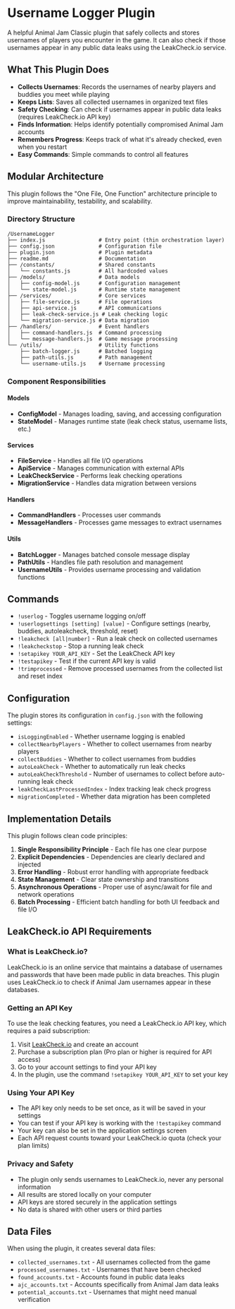 # Username Logger Plugin

A helpful Animal Jam Classic plugin that safely collects and stores usernames of players you encounter in the game. It can also check if those usernames appear in any public data leaks using the LeakCheck.io service.

## What This Plugin Does

- **Collects Usernames**: Records the usernames of nearby players and buddies you meet while playing
- **Keeps Lists**: Saves all collected usernames in organized text files
- **Safety Checking**: Can check if usernames appear in public data leaks (requires LeakCheck.io API key)
- **Finds Information**: Helps identify potentially compromised Animal Jam accounts
- **Remembers Progress**: Keeps track of what it's already checked, even when you restart
- **Easy Commands**: Simple commands to control all features

## Modular Architecture

This plugin follows the "One File, One Function" architecture principle to improve maintainability, testability, and scalability.

### Directory Structure

```
/UsernameLogger
├── index.js                 # Entry point (thin orchestration layer)
├── config.json              # Configuration file 
├── plugin.json              # Plugin metadata
├── readme.md                # Documentation
├── /constants/              # Shared constants
│   └── constants.js         # All hardcoded values 
├── /models/                 # Data models
│   ├── config-model.js      # Configuration management
│   └── state-model.js       # Runtime state management
├── /services/               # Core services
│   ├── file-service.js      # File operations
│   ├── api-service.js       # API communications
│   ├── leak-check-service.js # Leak checking logic
│   └── migration-service.js # Data migration
├── /handlers/               # Event handlers
│   ├── command-handlers.js  # Command processing
│   └── message-handlers.js  # Game message processing 
└── /utils/                  # Utility functions
    ├── batch-logger.js      # Batched logging
    ├── path-utils.js        # Path management
    └── username-utils.js    # Username processing
```

### Component Responsibilities

#### Models
- **ConfigModel** - Manages loading, saving, and accessing configuration
- **StateModel** - Manages runtime state (leak check status, username lists, etc.)

#### Services
- **FileService** - Handles all file I/O operations
- **ApiService** - Manages communication with external APIs
- **LeakCheckService** - Performs leak checking operations
- **MigrationService** - Handles data migration between versions

#### Handlers
- **CommandHandlers** - Processes user commands
- **MessageHandlers** - Processes game messages to extract usernames

#### Utils
- **BatchLogger** - Manages batched console message display
- **PathUtils** - Handles file path resolution and management
- **UsernameUtils** - Provides username processing and validation functions

## Commands

- `!userlog` - Toggles username logging on/off
- `!userlogsettings [setting] [value]` - Configure settings (nearby, buddies, autoleakcheck, threshold, reset)
- `!leakcheck [all|number]` - Run a leak check on collected usernames
- `!leakcheckstop` - Stop a running leak check
- `!setapikey YOUR_API_KEY` - Set the LeakCheck API key
- `!testapikey` - Test if the current API key is valid
- `!trimprocessed` - Remove processed usernames from the collected list and reset index

## Configuration

The plugin stores its configuration in `config.json` with the following settings:

- `isLoggingEnabled` - Whether username logging is enabled
- `collectNearbyPlayers` - Whether to collect usernames from nearby players
- `collectBuddies` - Whether to collect usernames from buddies
- `autoLeakCheck` - Whether to automatically run leak checks
- `autoLeakCheckThreshold` - Number of usernames to collect before auto-running leak check
- `leakCheckLastProcessedIndex` - Index tracking leak check progress
- `migrationCompleted` - Whether data migration has been completed

## Implementation Details

This plugin follows clean code principles:

1. **Single Responsibility Principle** - Each file has one clear purpose
2. **Explicit Dependencies** - Dependencies are clearly declared and injected
3. **Error Handling** - Robust error handling with appropriate feedback
4. **State Management** - Clear state ownership and transitions
5. **Asynchronous Operations** - Proper use of async/await for file and network operations
6. **Batch Processing** - Efficient batch handling for both UI feedback and file I/O

## LeakCheck.io API Requirements

### What is LeakCheck.io?
LeakCheck.io is an online service that maintains a database of usernames and passwords that have been made public in data breaches. This plugin uses LeakCheck.io to check if Animal Jam usernames appear in these databases.

### Getting an API Key
To use the leak checking features, you need a LeakCheck.io API key, which requires a paid subscription:

1. Visit [LeakCheck.io](https://leakcheck.io) and create an account
2. Purchase a subscription plan (Pro plan or higher is required for API access)
3. Go to your account settings to find your API key
4. In the plugin, use the command `!setapikey YOUR_API_KEY` to set your key

### Using Your API Key
- The API key only needs to be set once, as it will be saved in your settings
- You can test if your API key is working with the `!testapikey` command
- Your key can also be set in the application settings screen
- Each API request counts toward your LeakCheck.io quota (check your plan limits)

### Privacy and Safety
- The plugin only sends usernames to LeakCheck.io, never any personal information
- All results are stored locally on your computer
- API keys are stored securely in the application settings
- No data is shared with other users or third parties

## Data Files

When using the plugin, it creates several data files:

- `collected_usernames.txt` - All usernames collected from the game
- `processed_usernames.txt` - Usernames that have been checked
- `found_accounts.txt` - Accounts found in public data leaks
- `ajc_accounts.txt` - Accounts specifically from Animal Jam data leaks
- `potential_accounts.txt` - Usernames that might need manual verification
